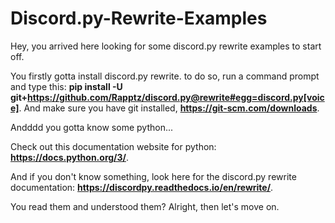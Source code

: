 # Discord.py-Rewrite-Examples

Hey, you arrived here looking for some discord.py rewrite examples to start off.


You firstly gotta install discord.py rewrite. to do so, run a command prompt and type this: **pip install -U git+https://github.com/Rapptz/discord.py@rewrite#egg=discord.py[voice]**. And make sure you have git installed, **https://git-scm.com/downloads**.


Andddd you gotta know some python...


Check out this documentation website for python: **https://docs.python.org/3/**.


And if you don't know something, look here for the discord.py rewrite documentation: **https://discordpy.readthedocs.io/en/rewrite/**.


You read them and understood them? Alright, then let's move on.
